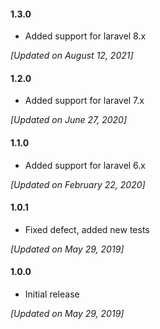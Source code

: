 #### 1.3.0

* Added support for laravel 8.x 

_[Updated on August 12, 2021]_

#### 1.2.0

* Added support for laravel 7.x 

_[Updated on June 27, 2020]_

#### 1.1.0

* Added support for laravel 6.x 

_[Updated on February 22, 2020]_

#### 1.0.1

* Fixed defect, added new tests

_[Updated on May 29, 2019]_

#### 1.0.0

* Initial release 

_[Updated on May 29, 2019]_
